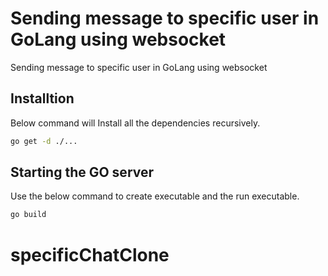 # Sending message to specific user in GoLang using websocket

Sending message to specific user in GoLang using websocket

## Installtion

Below command will Install all the dependencies recursively. 

```bash
go get -d ./...
```

## Starting the GO server

Use the below command to create executable and the run executable.

```bash
go build
```


# specificChatClone
